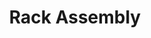 ---
title: "Rack Assembly"
description: "Assembly of the REPACSS racks and cooling infrastructures"
order: 2
---